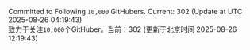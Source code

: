 Committed to Following `10,000` GitHubers. Current: <!-- FOLLOWING_COUNT -->302<!-- FOLLOWING_COUNT --> (Update at UTC <!-- LAST_UPDATED -->2025-08-26 04:19:43<!-- LAST_UPDATED -->)<br>
致力于关注`10,000`个GitHuber。当前：<!-- FOLLOWING_COUNT -->302<!-- FOLLOWING_COUNT --> (更新于北京时间 <!-- LAST_UPDATED_CST -->2025-08-26 12:19:43<!-- LAST_UPDATED_CST -->)
